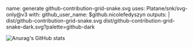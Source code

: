 name: generate github-contribution-grid-snake.svg
        uses: Platane/snk/svg-only@v3
        with:
          github_user_name: $github.nicolefedyszyn 
          outputs: |
            dist/github-contribution-grid-snake.svg
            dist/github-contribution-grid-snake-dark.svg?palette=github-dark


![Anurag's GitHub stats](https://github-readme-stats.vercel.app/api?username=nicolefedyszyn&show_icons=true)
